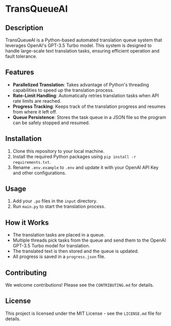 # TransQueueAI

## Description
TransQueueAI is a Python-based automated translation queue system that leverages OpenAI's GPT-3.5 Turbo model. This system is designed to handle large-scale text translation tasks, ensuring efficient operation and fault tolerance. 

## Features
- **Parallelized Translation**: Takes advantage of Python's threading capabilities to speed up the translation process.
- **Rate-Limit Handling**: Automatically retries translation tasks when API rate limits are reached.
- **Progress Tracking**: Keeps track of the translation progress and resumes from where it left off.
- **Queue Persistence**: Stores the task queue in a JSON file so the program can be safely stopped and resumed.

## Installation
1. Clone this repository to your local machine.
2. Install the required Python packages using `pip install -r requirements.txt`.
3. Rename `.env.example` to `.env` and update it with your OpenAI API Key and other configurations.

## Usage
1. Add your `.po` files in the `input` directory.
2. Run `main.py` to start the translation process.

## How it Works
- The translation tasks are placed in a queue.
- Multiple threads pick tasks from the queue and send them to the OpenAI GPT-3.5 Turbo model for translation.
- The translated text is then stored and the queue is updated.
- All progress is saved in a `progress.json` file.

## Contributing
We welcome contributions! Please see the `CONTRIBUTING.md` for details.

## License
This project is licensed under the MIT License - see the `LICENSE.md` file for details.
